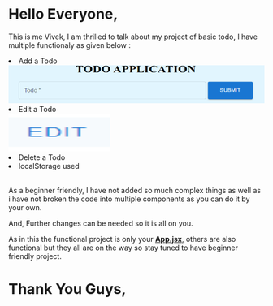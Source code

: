 <h1>Hello Everyone,</h1>
<p>This is me Vivek, I am thrilled to talk about my project of basic todo, I have multiple functionaly as given below : </p>
<li>
  Add a Todo
</li>
<img alt="Add TODO", src="https://github.com/foreverDEVVivek/TODO/blob/master/assets/res/Screenshot%202024-07-26%20201958.png" width="1500px" height="75px">
<li>
  Edit a Todo
</li>
<img alt="Edit TODO", src="https://github.com/foreverDEVVivek/TODO/blob/master/assets/res/Screenshot 2024-07-26 202601.png" width="200px" height="75px">
<li>
  Delete a Todo
</li>
<li>
  localStorage used
</li>
<br>
<p>As a beginner friendly, I have not added so much complex things as well as i have not broken the code into multiple components as you can do it by your own.</p>
<p>And, Further changes can be needed so it is all on you.</p>
<p>As in this the functional project is only your <span><b><u>App.jsx</u></b></span>, others are also functional but they all are on the way so stay tuned to have beginner friendly project.</p>

<h1>Thank You Guys,</h1>
